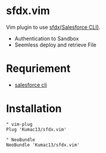 # sfdx.vim

Vim plugin to use [sfdx(Salesforce CLI)](https://developer.salesforce.com/ja/tools/sfdxcli).

- Authentication to Sandbox
- Seemless deploy and retrieve File

# Requriement
- [salesforce cli](https://developer.salesforce.com/ja/tools/sfdxcli)


# Installation
```vim
" vim-plug
Plug 'Kumac13/sfdx.vim'

" NeoBundle
NeoBundle 'Kumac13/sfdx.vim'
```

